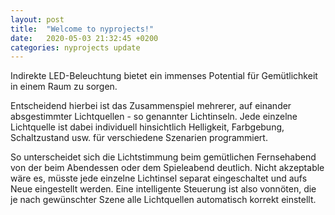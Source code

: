 ```yaml
---
layout: post
title:  "Welcome to nyprojects!"
date:   2020-05-03 21:32:45 +0200
categories: nyprojects update
---
```

Indirekte LED-Beleuchtung bietet ein immenses Potential für Gemütlichkeit in einem Raum zu sorgen. 

Entscheidend hierbei ist das
Zusammenspiel mehrerer, auf einander absgestimmter Lichtquellen - so genannter Lichtinseln. Jede einzelne Lichtquelle ist dabei individuell hinsichtlich Helligkeit, Farbgebung, Schaltzustand usw. für verschiedene Szenarien programmiert.

So unterscheidet sich die Lichtstimmung beim gemütlichen Fernsehabend von der beim Abendessen oder dem Spieleabend deutlich.
Nicht akzeptable wäre es, müsste jede einzelne Lichtinsel separat eingeschaltet und aufs Neue eingestellt werden. 
Eine intelligente Steuerung ist also vonnöten, die je nach gewünschter Szene alle Lichtquellen automatisch korrekt einstellt.
